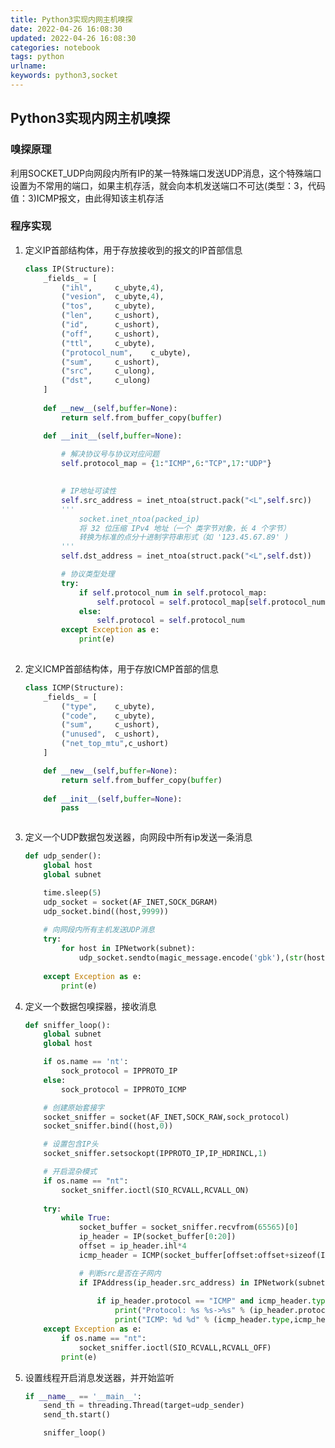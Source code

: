 ```yaml
---
title: Python3实现内网主机嗅探
date: 2022-04-26 16:08:30
updated: 2022-04-26 16:08:30
categories: notebook
tags: python
urlname:
keywords: python3,socket
---
```


## Python3实现内网主机嗅探



### 嗅探原理

利用SOCKET_UDP向网段内所有IP的某一特殊端口发送UDP消息，这个特殊端口设置为不常用的端口，如果主机存活，就会向本机发送端口不可达(类型：3，代码值：3)ICMP报文，由此得知该主机存活



### 程序实现

1. 定义IP首部结构体，用于存放接收到的报文的IP首部信息

   ```python
   class IP(Structure):
       _fields_ = [
           ("ihl",     c_ubyte,4),
           ("vesion",  c_ubyte,4),
           ("tos",     c_ubyte),
           ("len",     c_ushort),
           ("id",      c_ushort),
           ("off",     c_ushort),
           ("ttl",     c_ubyte),
           ("protocol_num",    c_ubyte),
           ("sum",     c_ushort),
           ("src",     c_ulong),
           ("dst",     c_ulong)
       ]
       
       def __new__(self,buffer=None):
           return self.from_buffer_copy(buffer)
   
       def __init__(self,buffer=None):
           
           # 解决协议号与协议对应问题
           self.protocol_map = {1:"ICMP",6:"TCP",17:"UDP"}
           
   
           # IP地址可读性
           self.src_address = inet_ntoa(struct.pack("<L",self.src))
           '''
               socket.inet_ntoa(packed_ip)
               将 32 位压缩 IPv4 地址（一个 类字节对象，长 4 个字节）
               转换为标准的点分十进制字符串形式（如 '123.45.67.89' )
           '''
           self.dst_address = inet_ntoa(struct.pack("<L",self.dst))
   
           # 协议类型处理
           try:
               if self.protocol_num in self.protocol_map:
                   self.protocol = self.protocol_map[self.protocol_num]
               else:
                   self.protocol = self.protocol_num
           except Exception as e:
               print(e)
           
   ```

   

2. 定义ICMP首部结构体，用于存放ICMP首部的信息

   ```python
   class ICMP(Structure):
       _fields_ = [
           ("type",    c_ubyte),
           ("code",    c_ubyte),
           ("sum",     c_ushort),
           ("unused",  c_ushort),
           ("net_top_mtu",c_ushort)
       ]
   
       def __new__(self,buffer=None):
           return self.from_buffer_copy(buffer)
       
       def __init__(self,buffer=None):
           pass



3. 定义一个UDP数据包发送器，向网段中所有ip发送一条消息

   ```python
   def udp_sender():
       global host
       global subnet
   
       time.sleep(5)
       udp_socket = socket(AF_INET,SOCK_DGRAM)
       udp_socket.bind((host,9999))
       
       # 向网段内所有主机发送UDP消息
       try:
           for host in IPNetwork(subnet):
               udp_socket.sendto(magic_message.encode('gbk'),(str(host),6666))
           
       except Exception as e:
           print(e)
   ```

   

4. 定义一个数据包嗅探器，接收消息

   ```python
   def sniffer_loop():
       global subnet
       global host
   
       if os.name == 'nt':
           sock_protocol = IPPROTO_IP
       else:
           sock_protocol = IPPROTO_ICMP
   
       # 创建原始套接字
       socket_sniffer = socket(AF_INET,SOCK_RAW,sock_protocol)
       socket_sniffer.bind((host,0))
   
       # 设置包含IP头
       socket_sniffer.setsockopt(IPPROTO_IP,IP_HDRINCL,1)
   
       # 开启混杂模式
       if os.name == "nt":
           socket_sniffer.ioctl(SIO_RCVALL,RCVALL_ON)
       
       try:
           while True:
               socket_buffer = socket_sniffer.recvfrom(65565)[0]
               ip_header = IP(socket_buffer[0:20])
               offset = ip_header.ihl*4
               icmp_header = ICMP(socket_buffer[offset:offset+sizeof(ICMP)])
   
               # 判断src是否在子网内
               if IPAddress(ip_header.src_address) in IPNetwork(subnet):
                   
                   if ip_header.protocol == "ICMP" and icmp_header.type == 3 and icmp_header.code == 3:
                       print("Protocol: %s %s->%s" % (ip_header.protocol,ip_header.src_address,ip_header.dst_address))
                       print("ICMP: %d %d" % (icmp_header.type,icmp_header.code))
       except Exception as e:
           if os.name == "nt":
               socket_sniffer.ioctl(SIO_RCVALL,RCVALL_OFF)
           print(e)
   ```



5. 设置线程开启消息发送器，并开始监听

   ```python
   if __name__ == '__main__':
       send_th = threading.Thread(target=udp_sender)
       send_th.start()
   
       sniffer_loop()
   ```

   